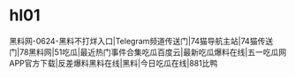 # hl01
黑料网-0624-黑料不打烊入口|Telegram频道传送门|74猫导航主站|74猫传送门|78黑料网|51吃瓜|最近热门事件合集吃瓜百度云|最新吃瓜爆料在线|五一吃瓜网APP官方下载|反差爆料黑料在线|黑料|今日吃瓜在线|881比鸭
